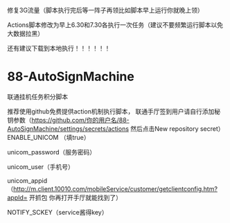  修复3G流量（脚本执行完后等一阵子再领比如脚本早上运行你就晚上领）

Actions脚本修改为早上6.30和7.30各执行一次任务（建议不要频繁运行脚本以免大数据拉黑）

还有建议下载到本地执行！！！！！！

# 88-AutoSignMachine

 联通挂机任务积分脚本
 
推荐使用github免费提供action机制执行脚本， 联通手厅签到用户请自行添加秘钥参数（https://github.com/你的用户名/88-AutoSignMachine/settings/secrets/actions 然后点击New repository secret）
ENABLE_UNICOM （填true）


unicom_password（服务密码）

unicom_user（手机号）

unicom_appid（http://m.client.10010.com/mobileService/customer/getclientconfig.htm?appId= 开抓包 你再打开手厅就能找到了）

NOTIFY_SCKEY（service酱得key）

